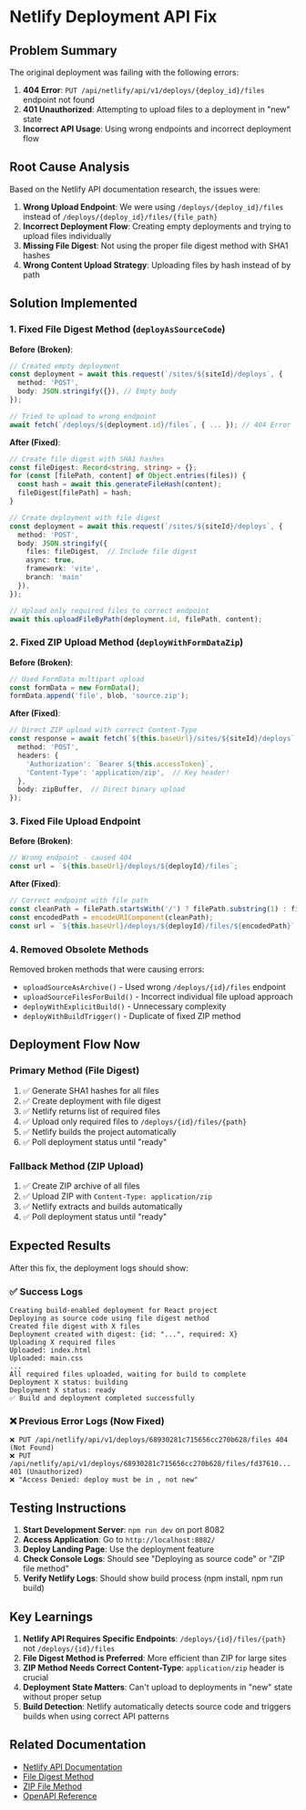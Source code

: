 # Netlify Deployment API Fix

## Problem Summary

The original deployment was failing with the following errors:
1. **404 Error**: `PUT /api/netlify/api/v1/deploys/{deploy_id}/files` endpoint not found
2. **401 Unauthorized**: Attempting to upload files to a deployment in "new" state
3. **Incorrect API Usage**: Using wrong endpoints and incorrect deployment flow

## Root Cause Analysis

Based on the Netlify API documentation research, the issues were:

1. **Wrong Upload Endpoint**: We were using `/deploys/{deploy_id}/files` instead of `/deploys/{deploy_id}/files/{file_path}`
2. **Incorrect Deployment Flow**: Creating empty deployments and trying to upload files individually
3. **Missing File Digest**: Not using the proper file digest method with SHA1 hashes
4. **Wrong Content Upload Strategy**: Uploading files by hash instead of by path

## Solution Implemented

### 1. Fixed File Digest Method (`deployAsSourceCode`)

**Before (Broken)**:
```typescript
// Created empty deployment
const deployment = await this.request(`/sites/${siteId}/deploys`, {
  method: 'POST',
  body: JSON.stringify({}), // Empty body
});

// Tried to upload to wrong endpoint
await fetch(`/deploys/${deployment.id}/files`, { ... }); // 404 Error
```

**After (Fixed)**:
```typescript
// Create file digest with SHA1 hashes
const fileDigest: Record<string, string> = {};
for (const [filePath, content] of Object.entries(files)) {
  const hash = await this.generateFileHash(content);
  fileDigest[filePath] = hash;
}

// Create deployment with file digest
const deployment = await this.request(`/sites/${siteId}/deploys`, {
  method: 'POST',
  body: JSON.stringify({
    files: fileDigest,  // Include file digest
    async: true,
    framework: 'vite',
    branch: 'main'
  }),
});

// Upload only required files to correct endpoint
await this.uploadFileByPath(deployment.id, filePath, content);
```

### 2. Fixed ZIP Upload Method (`deployWithFormDataZip`)

**Before (Broken)**:
```typescript
// Used FormData multipart upload
const formData = new FormData();
formData.append('file', blob, 'source.zip');
```

**After (Fixed)**:
```typescript
// Direct ZIP upload with correct Content-Type
const response = await fetch(`${this.baseUrl}/sites/${siteId}/deploys`, {
  method: 'POST',
  headers: {
    'Authorization': `Bearer ${this.accessToken}`,
    'Content-Type': 'application/zip',  // Key header!
  },
  body: zipBuffer,  // Direct binary upload
});
```

### 3. Fixed File Upload Endpoint

**Before (Broken)**:
```typescript
// Wrong endpoint - caused 404
const url = `${this.baseUrl}/deploys/${deployId}/files`;
```

**After (Fixed)**:
```typescript
// Correct endpoint with file path
const cleanPath = filePath.startsWith('/') ? filePath.substring(1) : filePath;
const encodedPath = encodeURIComponent(cleanPath);
const url = `${this.baseUrl}/deploys/${deployId}/files/${encodedPath}`;
```

### 4. Removed Obsolete Methods

Removed broken methods that were causing errors:
- `uploadSourceAsArchive()` - Used wrong `/deploys/{id}/files` endpoint
- `uploadSourceFilesForBuild()` - Incorrect individual file upload approach
- `deployWithExplicitBuild()` - Unnecessary complexity
- `deployWithBuildTrigger()` - Duplicate of fixed ZIP method

## Deployment Flow Now

### Primary Method (File Digest)
1. ✅ Generate SHA1 hashes for all files
2. ✅ Create deployment with file digest
3. ✅ Netlify returns list of required files
4. ✅ Upload only required files to `/deploys/{id}/files/{path}`
5. ✅ Netlify builds the project automatically
6. ✅ Poll deployment status until "ready"

### Fallback Method (ZIP Upload)
1. ✅ Create ZIP archive of all files
2. ✅ Upload ZIP with `Content-Type: application/zip`
3. ✅ Netlify extracts and builds automatically
4. ✅ Poll deployment status until "ready"

## Expected Results

After this fix, the deployment logs should show:

### ✅ Success Logs
```
Creating build-enabled deployment for React project
Deploying as source code using file digest method
Created file digest with X files
Deployment created with digest: {id: "...", required: X}
Uploading X required files
Uploaded: index.html
Uploaded: main.css
...
All required files uploaded, waiting for build to complete
Deployment X status: building
Deployment X status: ready
✅ Build and deployment completed successfully
```

### ❌ Previous Error Logs (Now Fixed)
```
❌ PUT /api/netlify/api/v1/deploys/68930281c715656cc270b628/files 404 (Not Found)
❌ PUT /api/netlify/api/v1/deploys/68930281c715656cc270b628/files/fd37610... 401 (Unauthorized)
❌ "Access Denied: deploy must be in , not new"
```

## Testing Instructions

1. **Start Development Server**: `npm run dev` on port 8082
2. **Access Application**: Go to `http://localhost:8082/`
3. **Deploy Landing Page**: Use the deployment feature
4. **Check Console Logs**: Should see "Deploying as source code" or "ZIP file method"
5. **Verify Netlify Logs**: Should show build process (npm install, npm run build)

## Key Learnings

1. **Netlify API Requires Specific Endpoints**: `/deploys/{id}/files/{path}` not `/deploys/{id}/files`
2. **File Digest Method is Preferred**: More efficient than ZIP for large sites
3. **ZIP Method Needs Correct Content-Type**: `application/zip` header is crucial
4. **Deployment State Matters**: Can't upload to deployments in "new" state without proper setup
5. **Build Detection**: Netlify automatically detects source code and triggers builds when using correct API patterns

## Related Documentation

- [Netlify API Documentation](https://docs.netlify.com/api/get-started/#file-based-deploys)
- [File Digest Method](https://docs.netlify.com/api/get-started/#file-digest-method)
- [ZIP File Method](https://docs.netlify.com/api/get-started/#zip-file-method)
- [OpenAPI Reference](https://open-api.netlify.com/#tag/deploy/operation/createSiteDeploy)
